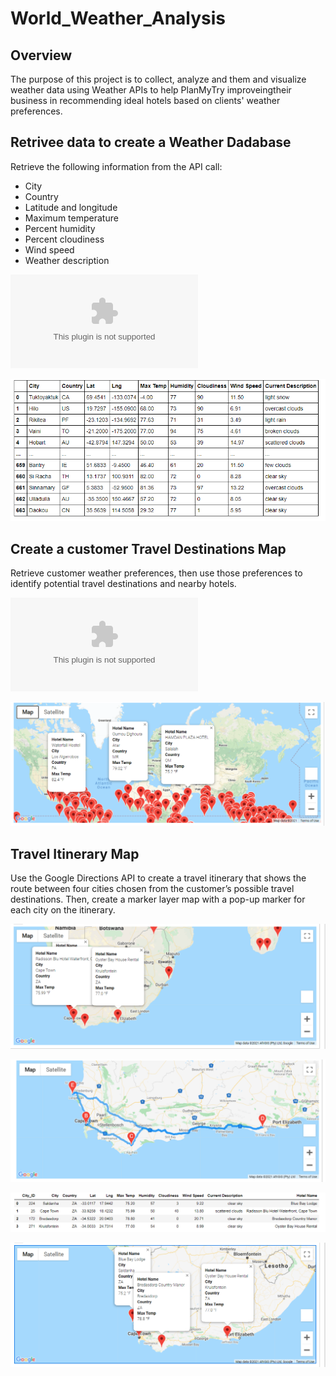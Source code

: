 # World_Weather_Analysis

## Overview

The purpose of this project is to collect, analyze and them and visualize weather data using Weather APIs  to help PlanMyTry improveingtheir business in recommending ideal hotels based on clients' weather preferences.

## Retrivee data to create a Weather Dadabase 

Retrieve the following information from the API call:

- City 
- Country
- Latitude and longitude 
- Maximum temperature
- Percent humidity
- Percent cloudiness
- Wind speed
- Weather description

![WeatherPy_Database](https://github.com/assaci/World_Weather_Analysis/blob/main/Weather_Database/WeatherPy_Database.csv?raw=true)


![WeatherPy_database](https://github.com/assaci/World_Weather_Analysis/blob/main/Weather_Database/Weather_database.PNG?raw=true)

## Create a customer Travel Destinations Map 

Retrieve customer weather preferences, then use those preferences to identify potential travel destinations and nearby hotels. 

![WeatherPy_vacation](https://github.com/assaci/World_Weather_Analysis/blob/Vacation_Search/WeatherPy_vacation.csv?raw=true)

![WeatherPy_vacation_map](https://github.com/assaci/World_Weather_Analysis/blob/main/Vacation_Search/WeatherPy_vacation_map.png?raw=true)

## Travel Itinerary Map 

Use the Google Directions API to create a travel itinerary that shows the route between four cities chosen from the customer’s possible travel destinations. Then, create a marker layer map with a pop-up marker for each city on the itinerary.

![marker_for_each_city](https://github.com/assaci/World_Weather_Analysis/blob/main/Vacation_Itinerary/marker_for_each_city.PNG?raw=true)

![WeatherPy_travel_map](https://github.com/assaci/World_Weather_Analysis/blob/main/Vacation_Itinerary/WeatherPy_travel_map.PNG?raw=true)

![df_itine_4_cities](https://github.com/assaci/World_Weather_Analysis/blob/main/Vacation_Itinerary/df_itine_4_cities.PNG?raw=true)

![WeatherPy_travel_map_markers](https://github.com/assaci/World_Weather_Analysis/blob/main/Vacation_Itinerary/WeatherPy_travel_map_markers.PNG?raw=true)
